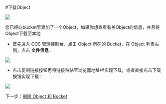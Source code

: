 #下载Object

![](//mc.qcloudimg.com/static/img/9d0f230cf9ba1de913d75df2cda1bb60/image.png)

您已经向bucket里添加了一个Object，如果你想查看有关Object的信息，并且将Object下载至本地

- 首先进入 COS 管理控制台，点击 Object 所在的 Bucket，在 Object 列表右侧，点击 **文件信息**：

![](//mc.qcloudimg.com/static/img/cd7bc6666219e918cd9d3e500ede81a1/image.png)

- 点击复制链接按钮再将链接粘贴至浏览器地址栏实现下载，或者直接点击下载按钮实现下载：

![](//mc.qcloudimg.com/static/img/2de57c8225ae07c9c5fcd1a0a4250206/image.png)


下一步：[删除 Object 和 Bucket]()